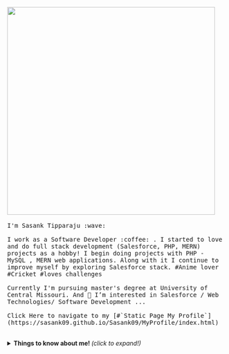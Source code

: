 <p align="left">
  <img src="https://media.giphy.com/media/lcM8hVXy87yN3aTjte/giphy-downsized-large.gif" width="480" height="480" class="giphy-embed"></img>
  <br><br>
  <samp>
    I'm Sasank Tipparaju :wave:
    <br><br>
    I work as a Software Developer :coffee: . I started to love and do full stack development (Salesforce, PHP, MERN) projects as a hobby! I begin doing projects with PHP - MySQL , MERN web applications. Along with it I continue to improve myself by exploring Salesforce stack.
  #Anime lover #Cricket #loves challenges
    <br><br>
    Currently I'm pursuing master's degree at University of Central Missouri. And 👀 I’m interested in Salesforce / Web Technologies/ Software Development ...
    <br><br>
      Click Here to navigate to my [#`Static Page My Profile`](https://sasank09.github.io/Sasank09/MyProfile/index.html)
  </samp>
</p>

<br>

<details>
  <summary> <b> Things to know about me! </b> <i>(click to expand!)</i> </summary>
  
  <br>
---
  - An enthusiastic traiblazer who explores and learn new features in Salesforce ecosystem
  - I'd also love to have any open opportunities coming to me related to Javascript full stack development - React, Node, Next and any upcoming JS frameworks
  
###  - Follow me on
   <a href="https://www.linkedin.com/in/sasank-tipparaju-806408184/">
    <img src="https://github.com/MikeCodesDotNET/ColoredBadges/blob/master/png/social/linkedin.png" alt="example badge" style="vertical-align:top margin:6px 4px">
  </a>
  <a href="https://trailblazer.me/id/sasank09">
    <img src="" alt="Trailhead" style="vertical-align:top margin:6px 4px">
  </a>
    <a href="https://www.instagram.com/sasank_09/?hl=en">
    <img src="https://github.com/MikeCodesDotNET/ColoredBadges/blob/master/png/social/instagram.png" alt="example badge" style="vertical-align:top margin:6px 4px">
  </a>
  
  
 



---

</p>

</details>




<!---
Sasank09/Sasank09 is a ✨ special ✨ repository because its `README.md` (this file) appears on your GitHub profile.
You can click the Preview link to take a look at your changes.
--->
